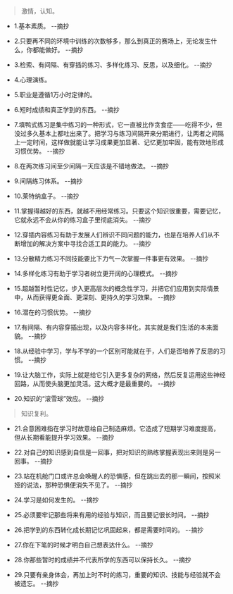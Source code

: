 >激情，认知。

- 1.基本素质。 --摘抄

- 2.只要再不同的环境中训练的次数够多，那么到真正的赛场上，无论发生什么，你都能做好。 --摘抄

- 3.检索、有间隔、有穿插的练习、多样化练习、反思，以及细化。 --摘抄

- 4.心理演练。

- 5.职业是遵循1万小时定律的。

- 6.短时成绩和真正学到的东西。 --摘抄

- 7.填鸭式练习是集中练习的一种形式，它一直被比作贪食症——吃得不少，但没过多久基本上都吐出来了。把学习与练习间隔开来分期进行，让两者之间隔上一定时间，这样做就能让学习成果更加显著、记忆更加牢固，能有效地形成习惯优势。 --摘抄

- 8.在两次练习间至少间隔一天应该是不错地做法。 --摘抄

- 9.间隔练习体系。 --摘抄

- 10.莱特纳盒子。 --摘抄

- 11.掌握得越好的东西，就越不用经常练习。只要这个知识很重要，需要记忆，它就永远不会从你的练习盒子里彻底消失。 --摘抄

- 12.穿插内容练习有助于发展人们辨识不同问题的能力，也是在培养人们从不断增加的解决方案中寻找合适工具的能力。 --摘抄

- 13.分散精力练习不同技能要比下力气一次掌握一件事更有效果。 --摘抄

- 14.多样化练习有助于学习者树立更开阔的心理模式。 --摘抄

- 15.超越暂时性记忆，步入更高层次的概念性学习，并把它们应用到实际情景中，从而获得更全面、更深刻、更持久的学习效果。 --摘抄

- 16.潜在的习惯优势。 --摘抄

- 17.有间隔、有内容穿插出现，以及内容多样化，其实就是我们生活的本来面貌。 --摘抄

- 18.从经验中学习，学与不学的一个区别可能就在于，人们是否培养了反思的习惯。 --摘抄

- 19.让大脑工作，实际上就是给它引入更多复杂的网络，然后反复运用这些神经回路，从而使头脑更加灵活。这大概才是最重要的。 --摘抄

- 20.知识的“滚雪球”效应。 --摘抄

>知识复利。

- 21.合意困难指在学习时故意给自己制造麻烦。它造成了短期学习难度提高，但从长期看能提升学习效果。 --摘抄

- 22.对自己的知识感到自信是一回事，把对知识的熟练掌握表现出来则是另一回事。 --摘抄

- 23.站在机舱门口或许总会唤醒人的恐惧感，但在跳出去的那一瞬间，按照米娅的说法，那种恐惧便消失不见了。 --摘抄

- 24.学习是如何发生的。 --摘抄

- 25.必须要牢记那些将来有用的经验与知识，而且要记很长时间。 --摘抄

- 26.把学到的东西转化成长期记忆巩固起来，都是需要时间的。 --摘抄

- 27.你在下笔的时候才明白自己想表达什么。 --摘抄

- 28.你那些暂时的成绩并不代表所学的东西可以保持长久。 --摘抄

- 29.只要有亲身体会，再加上时不时的练习，重要的知识、技能与经验就不会被遗忘。 --摘抄
